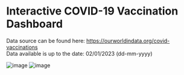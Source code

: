 # Interactive COVID-19 Vaccination Dashboard </br>
Data source can be found here: https://ourworldindata.org/covid-vaccinations </br>
Data available is up to the date: 02/01/2023 (dd-mm-yyyy) </br>

![image](https://user-images.githubusercontent.com/99934518/210211516-e8150786-74ad-4660-857c-380b7aab28f0.png)
![image](https://user-images.githubusercontent.com/99934518/210211554-bd711e53-1b36-4e78-8a9c-d4b3974c5335.png)
